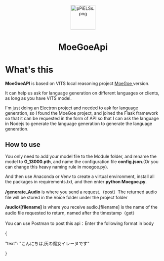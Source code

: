 <div>
    <center>
        <img src="https://s1.ax1x.com/2023/08/03/pPiELSs.png" alt="pPiELSs.png" style="width:80px;height:80px;text-align:center" />				
        <h1>MoeGoeApi</h1>
    <center>
</div>

# What's this

**MoeGoeAPI** is based on VITS local reasoning project [MoeGoe ](https://github.com/CjangCjengh/MoeGoe)version.

It can help us ask for language generation on different languages or clients, as long as you have VITS model.

I'm just doing an Electron project and needed to ask for language generation, so I found the MoeGoe project, and joined the Flask framework so that it can be requested in the form of API so that I can ask the language in Nodejs to generate the language generation to generate the language generation.

## How to use
You only need to add your model file to the Module folder, and rename the model to **G_13000.pth**, and name the configuration file **config.json**.(Or you can change this heavy naming rule in moegoe.py).

And then use Anaconda or Venv to create a virtual environment, install all the packages in requirements.txt, and then enter **python Moegoe.py**.

**/generate_Audio** is where you send a request.（post）The returned audio file will be stored in the Voice folder under the project folder

**/audio/[filename]** is where you receive audio.[filename] is the name of the audio file requested to return, named after the timestamp（get）

You can use Postman to post this api：Enter the following format in body

{

 "text": "こんにちは,灰の魔女イレーヌです"

}

